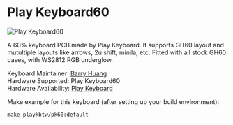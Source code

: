 # Play Keyboard60

![Play Keyboard60](https://i.imgur.com/3pvC6I4.png)

A 60% keyboard PCB made by Play Keyboard.
It supports GH60 layout and mutultiple layouts like arrows, 2u shift, minila, etc.
Fitted with all stock GH60 cases, with WS2812 RGB underglow.

Keyboard Maintainer: [Barry Huang](https://github.com/yj7272098)  
Hardware Supported: Play Keyboard60  
Hardware Availability: [Play Keyboard](http://play-keyboard.store/)

Make example for this keyboard (after setting up your build environment):

    make playkbtw/pk60:default

